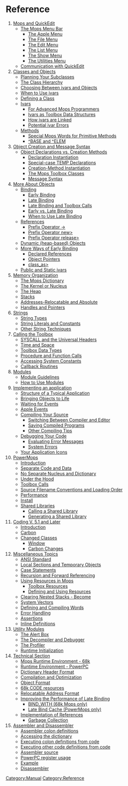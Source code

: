Reference
=========

1.  [Mops and QuickEdit](Reference_1)
    -   [The Mops Menu Bar](Reference_1#The_Mops_Menu_Bar)
        -   [The Apple Menu](Reference_1#The_Apple_Menu)
        -   [The File Menu](Reference_1#The_File_Menu)
        -   [The Edit Menu](Reference_1#The_Edit_Menu)
        -   [The List Menu](Reference_1#The_List_Menu)
        -   [The Show Menu](Reference_1#The_Show_Menu)
        -   [The Utilities
            Menu](Reference_1#The_Utilities_Menu)
    -   [Communication with
        QuickEdit](Reference_1#Communication_with_QuickEdit)
2.  [Classes and Objects](Reference_2)
    -   [Planning Your
        Subclasses](Reference_2#Planning_Your_Subclasses)
    -   [The Class
        Hierarchy](Reference_2#The_Class_Hierarchy)
    -   [Choosing Between ivars and
        Objects](Reference_2#Choosing_Between_ivars_and_Objects)
    -   [When to Use ivars](Reference_2#When_to_Use_ivars)
    -   [Defining a Class](Reference_2#Defining_a_Class)
    -   [Ivars](Reference_2#Ivars)
        -   [For Advanced Mops
            Programmers](Reference_2#For_Advanced_Mops_Programmers)
        -   [Ivars as Toolbox Data
            Structures](Reference_2#Ivars_as_Toolbox_Data_Structures)
        -   [How ivars are
            Linked](Reference_2#How_ivars_are_Linked)
        -   [Potential ivar
            Errors](Reference_2#Potential_ivar_Errors)
    -   [Methods](Reference_2#Methods)
        -   [Special Mops Words for Primitive
            Methods](Reference_2#Special_Mops_Words_for_Primitive_Methods)
        -   [\^BASE and \^ELEM](Reference_2#^BASE_and_^ELEM)
3.  [Object Creation and Message Syntax](Reference_3)
    -   [Object Declarations vs. Creation
        Methods](Reference_3#Object_Declarations_vs._Creation_Methods)
        -   [Declaration
            Instantiation](Reference_3#Declaration_Instantiation)
        -   [Special-case TEMP
            Declarations](Reference_3#Special-case_TEMP_Declarations)
        -   [Creation-Method
            Instantiation](Reference_3#Creation-Method_Instantiation)
        -   [The Mops Toolbox
            Classes](Reference_3#The_Mops_Toolbox_Classes)
        -   [Message Syntax](Reference_3#Message_Syntax)
4.  [More About Objects](Reference_4)
    -   [Binding](Reference_4#Binding)
        -   [Early Binding](Reference_4#Early_Binding)
        -   [Late Binding](Reference_4#Late_Binding)
        -   [Late Binding and Toolbox
            Calls](Reference_4#Late_Binding_and_Toolbox_Calls)
        -   [Early vs. Late
            Binding](Reference_4#Early_vs._Late_Binding)
        -   [When to Use Late
            Binding](Reference_4#When_to_Use_Late_Binding)
    -   [References](Reference_4#References)
        -   [Prefix Operator
            -&gt;](Reference_4#Prefix_Operator_-&amp;gt;)
        -   [Prefix Operator
            new&gt;](Reference_4#Prefix_Operator_new&amp;gt;)
        -   [Prefix Operator
            release&gt;](Reference_4#Prefix_Operator_release&amp;gt;)
    -   [Dynamic (heap-based)
        Objects](Reference_4#Dynamic_(heap-based)_Objects)
    -   [More Ways of Early
        Binding](Reference_4#More_Ways_of_Early_Binding)
        -   [Declared
            References](Reference_4#Declared_References)
        -   [Object Pointers](Reference_4#Object_Pointers)
        -   [class\_as&gt;](Reference_4#class_as&amp;gt;)
    -   [Public and Static
        ivars](Reference_4#Public_and_Static_ivars)
5.  [Memory Organization](Reference_5)
    -   [The Mops
        Dictionary](Reference_5#The_Mops_Dictionary)
    -   [The Kernel or
        Nucleus](Reference_5#The_Kernel_or_Nucleus)
    -   [The Heap](Reference_5#The_Heap)
    -   [Stacks](Reference_5#Stacks)
    -   [Addresses-Relocatable and
        Absolute](Reference_5#Addresses-Relocatable_and_Absolute)
    -   [Handles and
        Pointers](Reference_5#Handles_and_Pointers)
6.  [Strings](Reference_6)
    -   [String Types](Reference_6#String_Types)
    -   [String Literals and
        Constants](Reference_6#String_Literals_and_Constants)
    -   [Other String
        Techniques](Reference_6#Other_String_Techniques)
7.  [Calling the Toolbox](Reference_7)
    -   [SYSCALL and the Universal
        Headers](Reference_7#SYSCALL_and_the_Universal_Headers)
    -   [Time and Space](Reference_7#Time_and_Space)
    -   [Toolbox Data Types](Reference_7#Toolbox_Data_Types)
    -   [Procedure and Function
        Calls](Reference_7#Procedure_and_Function_Calls)
    -   [Accessing System
        Constants](Reference_7#Accessing_System_Constants)
    -   [Callback Routines](Reference_7#Callback_Routines)
8.  [Modules](Reference_8)
    -   [Module Guidelines](Reference_8#Module_Guidelines)
    -   [How to Use Modules](Reference_8#How_to_Use_Modules)
9.  [Implementing an application](Reference_9)
    -   [Structure of a Typical
        Application](Reference_9#Structure_of_a_Typical_Application)
    -   [Bringing Objects to
        Life](Reference_9#Bringing_Objects_to_Life)
    -   [Waiting for Events](Reference_9#Waiting_for_Events)
    -   [Apple Events](Reference_9#Apple_Events)
    -   [Compiling Your
        Source](Reference_9#Compiling_Your_Source)
        -   [Switching Between Compiler and
            Editor](Reference_9#Switching_Between_Compiler_and_Editor)
        -   [Saving Compiled
            Programs](Reference_9#Saving_Compiled_Programs)
        -   [Other Compiling
            Tips](Reference_9#Other_Compiling_Tips)
    -   [Debugging Your
        Code](Reference_9#Debugging_Your_Code)
        -   [Evaluating Error
            Messages](Reference_9#Evaluating_Error_Messages)
        -   [System Errors](Reference_9#System_Errors)
    -   [Your Application
        Icons](Reference_9#Your_Application_Icons)
10. [PowerMops](Reference_10)
    -   [Introduction](Reference_10#Introduction)
    -   [Separate Code and
        Data](Reference_10#Separate_Code_and_Data)
    -   [No Separate Nucleus and
        Dictionary](Reference_10#No_Separate_Nucleus_and_Dictionary)
    -   [Under the Hood](Reference_10#Under_the_Hood)
    -   [Toolbox Calls](Reference_10#Toolbox_Calls)
    -   [Source Filename Conventions and Loading
        Order](Reference_10#Source_Filename_Conventions_and_Loading_Order)
    -   [Performance](Reference_10#Performance)
    -   [Install](Reference_10#Install)
    -   [Shared Libraries](Reference_10#Shared_Libraries)
        -   [Calling a Shared
            Library](Reference_10#Calling_a_Shared_Library)
        -   [Generating a Shared
            Library](Reference_10#Generating_a_Shared_Library)
11. [Coding V. 5.1 and Later](Reference_11)
    -   [ Introduction](Reference_11#Introduction)
    -   [ Carbon](Reference_11#Carbon)
    -   [ Changed Classes](Reference_11#Changed_Classes)
        -   [ Window](Reference_11#Window)
        -   [ Carbon Changes](Reference_11#Carbon_Changes)
12. [Miscellaneous Topics](Reference_12)
    -   [ANSI Standard](Reference_12#ANSI_Standard)
    -   [Local Sections and Temporary
        Objects](Reference_12#Local_Sections_and_Temporary_Objects)
    -   [Case Statements](Reference_12#Case_Statements)
    -   [Recursion and Forward
        Referencing](Reference_12#Recursion_and_Forward_Referencing)
    -   [Using Resources in
        Mops](Reference_12#Using_Resources_in_Mops)
        -   [Toolbox
            Resources](Reference_12#Toolbox_Resources)
        -   [Defining and Using
            Resources](Reference_12#Defining_and_Using_Resources)
    -   [Clearing Nested Stacks -
        Become](Reference_12#Clearing_Nested_Stacks_-_Become)
    -   [System Vectors](Reference_12#System_Vectors)
    -   [Defining and Compiling
        Words](Reference_12#Defining_and_Compiling_Words)
    -   [Error Handling](Reference_12#Error_Handling)
    -   [Assertions](Reference_12#Assertions)
    -   [Inline Definitions](Reference_12#Inline_Definitions)
13. [Utility Modules](Reference_13)
    -   [The Alert Box](Reference_13#The_Alert_Box)
    -   [The Decompiler and
        Debugger](Reference_13#The_Decompiler_and_Debugger)
    -   [The Profiler](Reference_13#The_Profiler)
    -   [ Runtime
        Initialization](Reference_13#Runtime_Initialization)
14. [Technical Section](Reference_14)
    -   [Mops Runtime Environment -
        68k](Reference_14#Mops_Runtime_Environment_-_68k)
    -   [Runtime Environment -
        PowerPC](Reference_14#Runtime_Environment_-_PowerPC)
    -   [Dictionary Header
        Format](Reference_14#Dictionary_Header_Format)
    -   [Compilation and
        Optimization](Reference_14#Compilation_and_Optimization)
    -   [Object Format](Reference_14#Object_Format)
    -   [68k CODE resources](Reference_14#68k_CODE_resources)
    -   [Relocatable Address
        Format](Reference_14#Relocatable_Address_Format)
    -   [Improving the Performance of Late
        Binding](Reference_14#Improving_the_Performance_of_Late_Binding)
        -   [BIND\_WITH (68k Mops
            only)](Reference_14#BIND_WITH_(68k_Mops_only))
        -   [Late Bind Cache (PowerMops
            only)](Reference_14#Late_Bind_Cache_(PowerMops_only))
    -   [Implementation of
        References](Reference_14#Implementation_of_References)
        -   [Garbage
            Collection](Reference_14#Garbage_Collection)
15. [Assembler and Disassembler](Reference_15)
    -   [Assembler colon
        definitions](Reference_15#Assembler_colon_definitions)
    -   [Accessing the
        dictionary](Reference_15#Accessing_the_dictionary)
    -   [Executing colon definitions from
        code](Reference_15#Executing_colon_definitions_from_code)
    -   [Executing other code definitions from
        code](Reference_15#Executing_other_code_definitions_from_code)
    -   [Assembler source](Reference_15#Assembler_source)
    -   [PowerPC register
        usage](Reference_15#PowerPC_register_usage)
    -   [Example](Reference_15#Example)
    -   [Disassembler](Reference_15#Disassembler)

[Category:Manual](Category:Manual)
[Category:Reference](Category:Reference)
